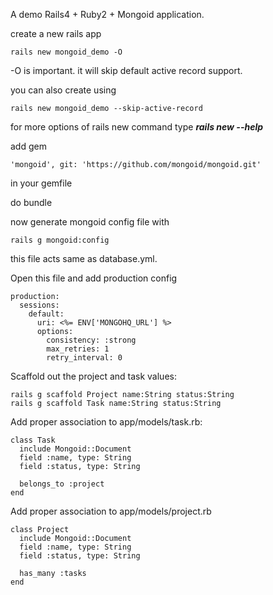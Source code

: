 A demo Rails4 + Ruby2 + Mongoid application.

create a new rails app 

```
rails new mongoid_demo -O
```

-O is important. it will skip default active record support.

you can also create using 

```
rails new mongoid_demo --skip-active-record
```

for more options of rails new command type ***rails new --help***

add gem 

```
'mongoid', git: 'https://github.com/mongoid/mongoid.git'
```

in your gemfile

do bundle 

now generate mongoid config file with 

```
rails g mongoid:config
```

this file acts same as database.yml.

Open this file and add production config

```
production:
  sessions:
    default:
      uri: <%= ENV['MONGOHQ_URL'] %>
      options:
        consistency: :strong
        max_retries: 1
        retry_interval: 0
```

Scaffold out the project and task values:

```
rails g scaffold Project name:String status:String
rails g scaffold Task name:String status:String
```


Add proper association to app/models/task.rb:

```
class Task
  include Mongoid::Document
  field :name, type: String
  field :status, type: String
 
  belongs_to :project
end
```

Add proper association to app/models/project.rb

```
class Project
  include Mongoid::Document
  field :name, type: String
  field :status, type: String
 
  has_many :tasks
end
```